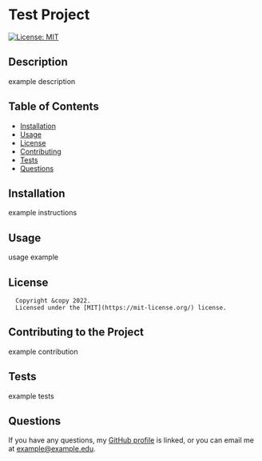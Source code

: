 # Test Project

  [![License: MIT](https://img.shields.io/badge/License-MIT-yellow.svg)](https://opensource.org/licenses/MIT)

  ## Description
  example description

  ## Table of Contents
  - [Installation](#installation)
  - [Usage](#usage)
  - [License](#license)
  - [Contributing](#contributing)
  - [Tests](#tests)
  - [Questions](#questions)

  ## Installation
  example instructions

  ## Usage
  usage example

  ## License
  
      Copyright &copy 2022.  
      Licensed under the [MIT](https://mit-license.org/) license.

  ## Contributing to the Project
  example contribution

  ## Tests
  example tests

  ## Questions
  If you have any questions, my <a href="https://github.com/SrGiovanni">GitHub profile</a> is linked,
  or you can email me at <a href = "mailto: example@example.edu">example@example.edu</a>.
